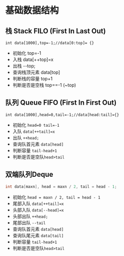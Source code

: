 # 基础数据结构
## 栈 Stack FILO (First In Last Out)
```$cpp
int data[1000],top=-1;//data[0:top]= {}
```
   - 初始化 top=-1
   - 入栈 data[++top]=x
   - 出栈 --top;
   - 查询栈顶元素 data[top]
   - 判断栈的容量 top+1
   - 判断是否是空栈 top==-1 (~top)
   
## 队列 Queue FIFO (First In First Out)
```$cpp
int data[1000],head=0,tail=-1;//data[head:tail]={}
```
   - 初始化 ```head=0 tail=-1```
   - 入队 ```data[++tail]=x```
   - 出队 ```++head;```
   - 查询队首元素 ```data[head]```
   - 判断容量 ```tail-head+1```
   - 判断是否是空队```head>tail``` 
## 双端队列Deque 
```c++
int data[maxn], head = maxn / 2, tail = head - 1;
```
   - 初始化 ```head = maxn / 2, tail = head - 1```
   - 尾部入队 ```data[++tail]=x```
   - 头部入队 ```data[--head]=x```
   - 头部出队 ```++head;```
   - 尾部出队  ```--tail```
   - 查询队首元素 ```data[head]```
   - 查询队尾元素 ```data[tail]```
   - 判断容量 ```tail-head+1```
   - 判断是否是空队```head>tail``` 


